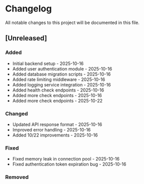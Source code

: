 # Changelog

All notable changes to this project will be documented in this file.

## [Unreleased]

### Added
- Initial backend setup - 2025-10-16
- Added user authentication module - 2025-10-16
- Added database migration scripts - 2025-10-16
- Added rate limiting middleware - 2025-10-16
- Added logging service integration - 2025-10-16
- Added health check endpoints - 2025-10-16
- Added more check endpoints - 2025-10-16
- Added more check endpoints - 2025-10-22
### Changed
- Updated API response format - 2025-10-16
- Improved error handling - 2025-10-16
- Added 10/22 improvements - 2025-10-16

### Fixed
- Fixed memory leak in connection pool - 2025-10-16
- Fixed authentication token expiration bug - 2025-10-16

### Removed
